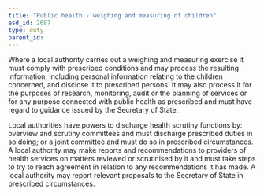 ```yaml
---
title: "Public health - weighing and measuring of children"
esd_id: 2687
type: duty
parent_id:  
---
```


Where a local authority carries out a weighing and measuring exercise it must comply with prescribed conditions and may process the resulting information, including personal information relating to the children concerned, and disclose it to prescribed persons. It may also process it for the purposes of research, monitoring, audit or the planning of services or for any purpose connected with public health as prescribed and must have regard to guidance issued by the Secretary of State.

Local authorities have powers to discharge health scrutiny functions by:  overview and scrutiny committees and must discharge prescribed duties in so doing; or a joint committee and must do so in prescribed circumstances.  A local authority may make reports and recommendations to providers of health services on matters reviewed or scrutinised by it and must take steps to try to reach agreement in relation to any recommendations it has made.  A local authority may report relevant proposals to the Secretary of State in prescribed circumstances. 


